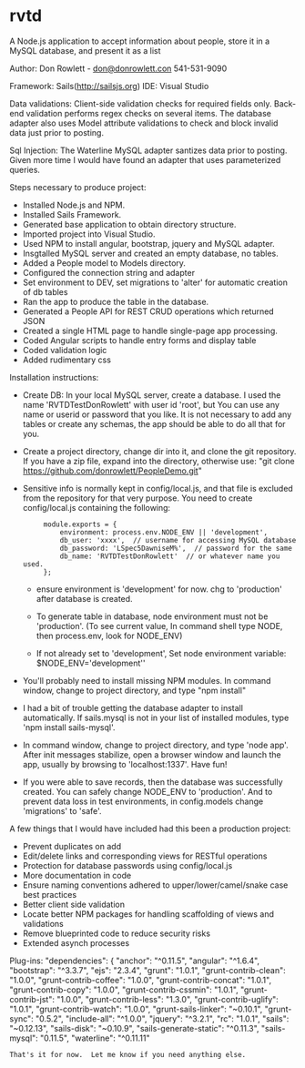 ﻿# rvtd

A Node.js application to accept information about people, store it in a MySQL database, and present it as a list

Author: Don Rowlett - don@donrowlett.con 541-531-9090

Framework: Sails(http://sailsjs.org) 
IDE: Visual Studio

Data validations: Client-side validation checks for required fields only.  Back-end validation performs regex checks on several items.  The database adapter also uses Model attribute validations to check and block invalid data just prior to posting.

Sql Injection: The Waterline MySQL adapter santizes data prior to posting.  Given more time I would have found an adapter that uses parameterized queries.

Steps necessary to produce project: 
- Installed Node.js and NPM.  
- Installed Sails Framework.  
- Generated base application to obtain directory structure.  
- Imported project into Visual Studio.
- Used NPM to install angular, bootstrap, jquery and MySQL adapter.  
- Insgtalled MySQL server and created an empty database, no tables.  
- Added a People model to Models directory.
- Configured the connection string and adapter
- Set environment to DEV, set migrations to 'alter' for automatic creation of db tables
- Ran the app to produce the table in the database.
- Generated a People API for REST CRUD operations which returned JSON
- Created a single HTML page to handle single-page app processing.
- Coded Angular scripts to handle entry forms and display table
- Coded validation logic
- Added rudimentary css


Installation instructions:
 - Create DB: In your local MySQL server, create a database.  I used the name 'RVTDTestDonRowlett' with user id 'root', but You can use any name or userid or password that you like.  It is not necessary to add any tables or create any schemas, the app should be able to do all that for you.

 - Create a project directory, change dir into it, and clone the git repository. If you have a zip file, expand into the directory, otherwise use:  "git clone https://github.com/donrowlett/PeopleDemo.git"

 - Sensitive info is normally kept in config/local.js, and that file is excluded from the repository for that very purpose.  You need to create config/local.js containing the following:
 
 
            module.exports = {
                environment: process.env.NODE_ENV || 'development',
                db_user: 'xxxx',  // username for accessing MySQL database
                db_password: 'LSpec5DawniseM%',  // password for the same
                db_name: 'RVTDTestDonRowlett'  // or whatever name you used.
            };

    - ensure environment is 'development' for now.  chg to 'production' after database is created.

    - To generate table in database, node environment must not be 'production'.
    (To see current value, In command shell type NODE, then process.env, look for NODE_ENV)
    - If not already set to 'development', Set node environment variable: $NODE_ENV='development''

 - You'll probably need to install missing NPM modules.  In command window, change to project directory, and type "npm install"
 - I had a bit of trouble getting the database adapter to install automatically.  If sails.mysql is not in your list of installed modules, type 'npm install sails-mysql'.

- In command window, change to project directory, and type 'node app'.  After init messages stabilize, open a browser window and launch the app, usually by browsing to 'localhost:1337'. Have fun!

 - If you were able to save records, then the database was successfully created.  You can safely change NODE_ENV to 'production'.  And to prevent data loss in test environments, in config.models change 'migrations' to 'safe'.


A few things that I would have included had this been a production project: 

- Prevent duplicates on add
- Edit/delete links and corresponding views for RESTful operations
- Protection for database passwords using config/local.js
- More documentation in code
- Ensure naming conventions adhered to upper/lower/camel/snake case best practices
- Better client side validation
- Locate better NPM packages for handling scaffolding of views and validations
- Remove blueprinted code to reduce security risks
- Extended asynch processes

Plug-ins:
 "dependencies": {
    "anchor": "^0.11.5",
    "angular": "^1.6.4",
    "bootstrap": "^3.3.7",
    "ejs": "2.3.4",
    "grunt": "1.0.1",
    "grunt-contrib-clean": "1.0.0",
    "grunt-contrib-coffee": "1.0.0",
    "grunt-contrib-concat": "1.0.1",
    "grunt-contrib-copy": "1.0.0",
    "grunt-contrib-cssmin": "1.0.1",
    "grunt-contrib-jst": "1.0.0",
    "grunt-contrib-less": "1.3.0",
    "grunt-contrib-uglify": "1.0.1",
    "grunt-contrib-watch": "1.0.0",
    "grunt-sails-linker": "~0.10.1",
    "grunt-sync": "0.5.2",
    "include-all": "^1.0.0",
    "jquery": "^3.2.1",
    "rc": "1.0.1",
    "sails": "~0.12.13",
    "sails-disk": "~0.10.9",
    "sails-generate-static": "^0.11.3",
    "sails-mysql": "0.11.5",
    "waterline": "^0.11.11"

    That's it for now.  Let me know if you need anything else.